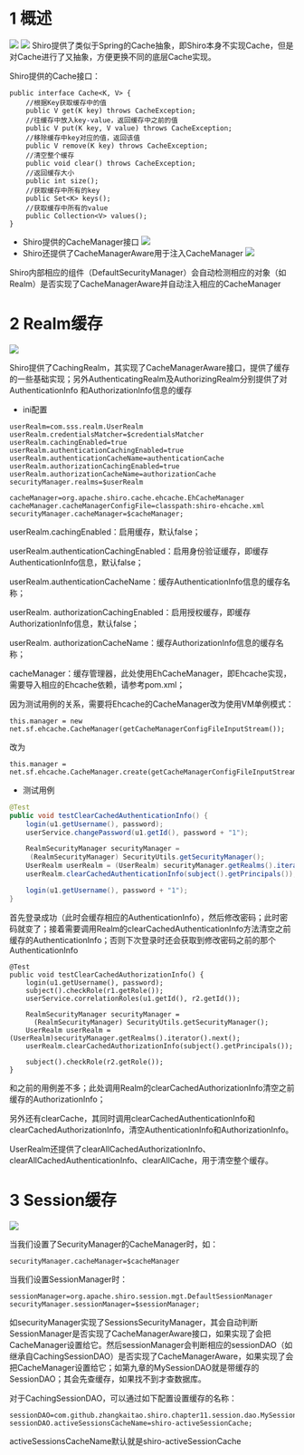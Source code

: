 # 1 概述
![](https://upload-images.jianshu.io/upload_images/4685968-fbc0bc35714425fb.png?imageMogr2/auto-orient/strip%7CimageView2/2/w/1240)
![](https://upload-images.jianshu.io/upload_images/4685968-21082a09aef44a84.png?imageMogr2/auto-orient/strip%7CimageView2/2/w/1240)
Shiro提供了类似于Spring的Cache抽象，即Shiro本身不实现Cache，但是对Cache进行了又抽象，方便更换不同的底层Cache实现。

Shiro提供的Cache接口：
```
public interface Cache<K, V> {
    //根据Key获取缓存中的值
    public V get(K key) throws CacheException;
    //往缓存中放入key-value，返回缓存中之前的值
    public V put(K key, V value) throws CacheException; 
    //移除缓存中key对应的值，返回该值
    public V remove(K key) throws CacheException;
    //清空整个缓存
    public void clear() throws CacheException;
    //返回缓存大小
    public int size();
    //获取缓存中所有的key
    public Set<K> keys();
    //获取缓存中所有的value
    public Collection<V> values();
}
```
- Shiro提供的CacheManager接口
![](https://upload-images.jianshu.io/upload_images/4685968-3bb58467e670fbce.png?imageMogr2/auto-orient/strip%7CimageView2/2/w/1240)
- Shiro还提供了CacheManagerAware用于注入CacheManager
![](https://upload-images.jianshu.io/upload_images/4685968-33e2103cc907404f.png?imageMogr2/auto-orient/strip%7CimageView2/2/w/1240)

Shiro内部相应的组件（DefaultSecurityManager）会自动检测相应的对象（如Realm）是否实现了CacheManagerAware并自动注入相应的CacheManager
# 2 Realm缓存
![](https://upload-images.jianshu.io/upload_images/4685968-12e6769b81662d11.png?imageMogr2/auto-orient/strip%7CimageView2/2/w/1240)

Shiro提供了CachingRealm，其实现了CacheManagerAware接口，提供了缓存的一些基础实现；另外AuthenticatingRealm及AuthorizingRealm分别提供了对AuthenticationInfo 和AuthorizationInfo信息的缓存

- ini配置   
```
userRealm=com.sss.realm.UserRealm
userRealm.credentialsMatcher=$credentialsMatcher
userRealm.cachingEnabled=true
userRealm.authenticationCachingEnabled=true
userRealm.authenticationCacheName=authenticationCache
userRealm.authorizationCachingEnabled=true
userRealm.authorizationCacheName=authorizationCache
securityManager.realms=$userRealm

cacheManager=org.apache.shiro.cache.ehcache.EhCacheManager
cacheManager.cacheManagerConfigFile=classpath:shiro-ehcache.xml
securityManager.cacheManager=$cacheManager;
```
userRealm.cachingEnabled：启用缓存，默认false；

userRealm.authenticationCachingEnabled：启用身份验证缓存，即缓存AuthenticationInfo信息，默认false；

userRealm.authenticationCacheName：缓存AuthenticationInfo信息的缓存名称；

userRealm. authorizationCachingEnabled：启用授权缓存，即缓存AuthorizationInfo信息，默认false；

userRealm. authorizationCacheName：缓存AuthorizationInfo信息的缓存名称；

cacheManager：缓存管理器，此处使用EhCacheManager，即Ehcache实现，需要导入相应的Ehcache依赖，请参考pom.xml；

因为测试用例的关系，需要将Ehcache的CacheManager改为使用VM单例模式：
```
this.manager = new net.sf.ehcache.CacheManager(getCacheManagerConfigFileInputStream());
```
改为
```
this.manager = net.sf.ehcache.CacheManager.create(getCacheManagerConfigFileInputStream());
```

- 测试用例 
```java
@Test
public void testClearCachedAuthenticationInfo() {
    login(u1.getUsername(), password);
    userService.changePassword(u1.getId(), password + "1");

    RealmSecurityManager securityManager =
     (RealmSecurityManager) SecurityUtils.getSecurityManager();
    UserRealm userRealm = (UserRealm) securityManager.getRealms().iterator().next();
    userRealm.clearCachedAuthenticationInfo(subject().getPrincipals());

    login(u1.getUsername(), password + "1");
}
```
首先登录成功（此时会缓存相应的AuthenticationInfo），然后修改密码；此时密码就变了；接着需要调用Realm的clearCachedAuthenticationInfo方法清空之前缓存的AuthenticationInfo；否则下次登录时还会获取到修改密码之前的那个AuthenticationInfo
```
@Test
public void testClearCachedAuthorizationInfo() {
    login(u1.getUsername(), password);
    subject().checkRole(r1.getRole());
    userService.correlationRoles(u1.getId(), r2.getId());

    RealmSecurityManager securityManager =
      (RealmSecurityManager) SecurityUtils.getSecurityManager();
    UserRealm userRealm = (UserRealm)securityManager.getRealms().iterator().next();
    userRealm.clearCachedAuthorizationInfo(subject().getPrincipals());

    subject().checkRole(r2.getRole());
}
```
和之前的用例差不多；此处调用Realm的clearCachedAuthorizationInfo清空之前缓存的AuthorizationInfo；

 

另外还有clearCache，其同时调用clearCachedAuthenticationInfo和clearCachedAuthorizationInfo，清空AuthenticationInfo和AuthorizationInfo。

 

UserRealm还提供了clearAllCachedAuthorizationInfo、clearAllCachedAuthenticationInfo、clearAllCache，用于清空整个缓存。
# 3 Session缓存
![](https://upload-images.jianshu.io/upload_images/4685968-7b7b15b21d9b1bb3.png?imageMogr2/auto-orient/strip%7CimageView2/2/w/1240)

当我们设置了SecurityManager的CacheManager时，如：
```
securityManager.cacheManager=$cacheManager
```
当我们设置SessionManager时：
```
sessionManager=org.apache.shiro.session.mgt.DefaultSessionManager
securityManager.sessionManager=$sessionManager;
```
如securityManager实现了SessionsSecurityManager，其会自动判断SessionManager是否实现了CacheManagerAware接口，如果实现了会把CacheManager设置给它。然后sessionManager会判断相应的sessionDAO（如继承自CachingSessionDAO）是否实现了CacheManagerAware，如果实现了会把CacheManager设置给它；如第九章的MySessionDAO就是带缓存的SessionDAO；其会先查缓存，如果找不到才查数据库。

 

对于CachingSessionDAO，可以通过如下配置设置缓存的名称：
```
sessionDAO=com.github.zhangkaitao.shiro.chapter11.session.dao.MySessionDAO
sessionDAO.activeSessionsCacheName=shiro-activeSessionCache;
```
activeSessionsCacheName默认就是shiro-activeSessionCache
